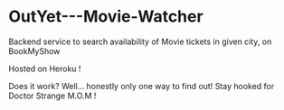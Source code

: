 # OutYet---Movie-Watcher
Backend service to search availability of Movie tickets in given city, on BookMyShow

Hosted on Heroku !

Does it work? 
Well... honestly only one way to find out!
Stay hooked for Doctor Strange M.O.M !

